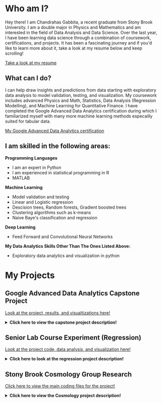 # Who am I?

Hey there! I am Chandrahas Gabbita, a recent graduate from Stony Brook University. I am a double major in Physics and Mathematics and am interested in the      field of Data Analysis and Data Science. Over the last year, I have been learning data science through a combination of coursework, certifications, and          projects. It has been a fascinating journey and if you'd like to learn more about it, take a look at my resume below and keep scrolling!

[Take a look at my resume](https://github.com/gabbita-ss/Portfolio/blob/main/CG%20.pdf)

## What can I do?
I can help draw insights and predictions from data starting with exploratory data analysis to model validation, testing, and visualization. My coursework         includes advanced Physics and Math, Statistics, Data Analysis (Regression Modelling), and Machine Learning for Quantitative Finance. I have completed the         Google Advanced Data Analytics certification during which I familiarized myself with many more machine learning methods especailly suited for tabular data.

[My Google Advanced Data Analytics certification](https://github.com/gabbita-ss/Portfolio/blob/main/Certification.pdf)

## I am skilled in the following areas:

**Programming Languages**
- I am an expert in Python
- I am experienced in statistical programming in R
- MATLAB

**Machine Learning**
- Model validation and testing
- Linear and Logistic regression
- Descision trees, Random forests, Gradient boosted trees
- Clustering algorithms such as k-means
- Naive Baye's classification and regression

**Deep Learning** 
- Feed Forward and Convolutional Neural Networks

**My Data Analytics Skills Other Than The Ones Listed Above:**
- Exploratory data analytics and visualization in python


# My Projects 

## Google Advanced Data Analytics Capstone Project

[Look at the project, results, and visualtizations here!](https://nbviewer.org/github/gabbita-ss/Portfolio/blob/main/Google%20Advanced%20Data%20Analytics%20Project.ipynb)

<details>
<summary><b>Click here to view the capstone project description!</b></summary></summary>

As a part of the Google Advanced Data Analytics certification, I have completed a data analysis profject from beginning to end. The project deals with a        hypothetical Salifort Motors, and aims to predict employee retention in the company. The goal of the project is to determine whether an employee will stay in   the company or churn (leave) based on a set of features. The data set contains data collected from employees on a variety of factors such as their satisfaction level, salary, and the number of years they have worked for the company etc. In addition, the data also includes whether the employee stayed in the company or left. This data set was borrowed from Kaggle and can be accessed [here](https://www.kaggle.com/datasets/leviiiest/salifort-motor-hr-dataset?select=HR_capstone_dataset.csv). The data format is as follows:

![Test](https://raw.githubusercontent.com/gabbita-ss/Portfolio/main/docs/assests/images/Google-data-format.jpg)

The project includes the following stages:

**Exploratory Data Analysis**
- The data was examined and the appropriate statistics were determined and outliers were noted
- Different variables were compared to determine the strongest predictors of employee churn
- Key insights were drawn on the predictors of employee churn

**Data Pre-Processing**
- Missing values in the data were removed
- The data was divided into three sections - train, validation, and test data (in a 0.8 - 0.2 - 0.2 split)

**Model Building and Validation**
- The best metric to train the models on was determined to be "recall" becasue of the the unequal representation of classes in the dataset
- Two models were built - a random forest model and a gradient boosted tree model
- Hyperparameters were tuned for both models using cross validation with 5 folds on the train data
- Both models were validated against each other on the validation data to determine champion model
- The champion model (the gradient boosted tree model) was tested on the test data

**Testing and Insights**
- The model performed extremely well on the test data with an accuracy of 98%, precision of 97%, and recall of 93%.
- The most significant factors affecting employee retention were determined

</details>

## Senior Lab Course Experiment (Regression)
[Look at the project code, data analysis, and visualization here!](https://nbviewer.org/github/gabbita-ss/Portfolio/blob/main/Compton%20final.ipynb)

<details> <summary><b>Click here to look at the regression project description!</b></summary>  
This experiment was part of my PHY 445 (Senior Physics Lab) coursework and was on a physics scattering phenomenon called Compton Scattering. The experiment included collecting scattering and background noise data at 10 different angles of the setup. The form of data collected is of the form of "number of scattering events" for each given "energy bin". Therefore, it is frequency data and follows a poisson distribution. The corrected data is the result of subtracting the background noise dataset from the dcattering datasets. The corrected data is expected to contain two peaks and therefore can be fit with two gaussians. One of the 10 cleaned datasets after data preprocessing (described below) and the fit is as follows:

![Compton Scattering data with fit](https://raw.githubusercontent.com/gabbita-ss/Portfolio/main/docs/assests/images/Compton-data-format_1.jpg)

The goal of the project was to track the location of larger peak on the energy bin axis through all 10 angles or datasets with it's associated uncertainty. and plot the energy-bin location of the peak as a function of the angle. A regression model of the expected theoretical curve is fit with the "electron mass" as the free parameter to determine and verify the electron mass with the accepted value in literture (~511 keV). [The detailed overview of the physics, the data analysis, model used, and the results and conclusions can be found here.](https://github.com/gabbita-ss/Portfolio/blob/main/Compton.pdf) 

The dataset consists of a set of 20 datasets of frequency data - 10 scattering datasets and 10 background datasets in total - one scattering and background frequency data for each angle. In order to accomplish this goal the following steps were followed:

**Exploratory Data Analysis**
- Form of data was examined and the poisson model of the data was noted
- Datasets were examined for skewness and outliers
- The appropriate regression model to fit the scattering data was determined to be a sum of two gaussians  

**Data Pre-Processing**
- The background noise datasets were subtracted from each of the scattering datasets giving a total of 10 cleaned datasets
- The data was rescaled appropriately for the following analysis
- Frequency data was corrected for the sensitivity of the equipment as a function of energy bin number
- The two-gaussian regression model was fit to the corrected datasets for each of the 10 angles
- The means and standard deviation of the peaks were noted and plotted against angle

The result of the data preprocessing is the following:

![Energy-Angle relationhsip](https://raw.githubusercontent.com/gabbita-ss/Portfolio/main/docs/assests/images/Energy-Angle_1.jpg)

**Model Building and Validation**
- The appropriate regression curve was fit to the Energy-Angle plot
- The regression parameter (electron mass) was determined using weighted least-squares
- A Chi-squared test was performed to check validity of fit 

![Energy_Angle fit](https://raw.githubusercontent.com/gabbita-ss/Portfolio/main/docs/assests/images/Energy-Angle-fit.jpg)

**Testing and Insights**
- The chi-squared obtained was 0.03 for 9 degrees of freedom and the derived mass of the electron was 511.57 keV with an uncertainty of 77.51 keV which agrees with literature (510.998 keV)

</details>

## Stony Brook Cosmology Group Research

[Click here to view the main coding files for the project!](https://github.com/gabbita-ss/Portfolio/tree/main/BMX)

<details><summary><b>Click here to view the Cosmology project description!</b></summary>
I have worked in the Stony Brook Plasma Physics research group to analyze data from a radio telescope called BMX. The telescope observed the sky for signals belonging to a certain frequency range each day. Therefore, the data consisted of hundreds of datasets of image data where the x-axis represented time and the y-axis the frequency. The intensity of a signal at a certain frequency and time can be plotted on a heatmap like in the one below:

![Raw BMX data](https://raw.githubusercontent.com/gabbita-ss/Portfolio/main/docs/assests/images/raw.png)

However, it is clear that the data is noisy and distorted. The noise in the data occurs from the amplification of the signal by the telescope and is random in time. The distortion, known as doppler shift, is much more subtle and can be seen through the slight arching of the dark blue line connecting the two clusters in the image. The goal of the project was to remove this noise and distortion from the image and followed the following steps.

**Exploratory Data Analysis**
- The data was explored and the different types of noise in the data were examined
- Data that was too corrupt was removed

**Data Pre-Processing**
- The noise in the data was removed by fitting a regression line through every column of the dataset to model the expected form of the noise and dividing it out of the dataset
- The doppler shift in the data was corrected using complex image processing techniques

**Results and Insights**

The result of the code written can be seen in the following figure:

![Data transformation](https://raw.githubusercontent.com/gabbita-ss/Portfolio/main/docs/assests/images/BMX%20data%20transformation.jpg)
  
</details>






